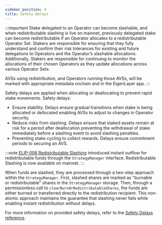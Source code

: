 ```yaml
---
sidebar_position: 4
title: Safety Delays
---
```


:::important
Stake delegated to an Operator can become slashable, and when redistributable slashing is live on mainnet, previously delegated
stake can become redistributable if an Operator allocates to a redistributable Operator Set. Stakers are responsible for 
ensuring that they fully understand and confirm their risk tolerances for existing and future delegations to Operators and the 
Operator’s slashable allocations. Additionally, Stakers are responsible for continuing to monitor the allocations of their 
chosen Operators as they update allocations across various Operator Sets.

AVSs using redistribution, and Operators running those AVSs, will be marked with appropriate metadata onchain and in the EigenLayer app.
:::

Safety delays are applied when allocating or deallocating to prevent rapid stake movements. Safety delays:
* Ensure stability. Delays ensure gradual transitions when stake is being allocated or dellocated enabling AVSs to adjust to changes in Operator security.
* Reduce risks from slashing. Delays ensure that staked assets remain at risk for a period after deallocation preventing the withdrawal of stake immediately before a slashing event to avoid slashing penalties.
* Preventing stake cycling to collect rewards. Delays ensure commitment periods to securing an AVS.

:::note
[ELIP-006 Redistributable Slashing](https://github.com/eigenfoundation/ELIPs/blob/main/ELIPs/ELIP-006.md) introduced instant outflow for redistributable funds through the `StrategyManager` interface. Redistributable Slashing is now
available on mainnet.
:::

When funds are slashed, they are processed through a two-step approach within the `StrategyManager`. First, slashed shares are marked as "burnable or redistributable" shares in the `StrategyManager` storage. Then, through a permissionless call to `clearBurnOrRedistributableShares`, the funds are either burned or transferred directly to the redistribution recipient. This non-atomic approach maintains the guarantee that slashing never fails while enabling instant redistribution without delays.

For more information on provided safety delays, refer to the [Safety Delays reference](../../reference/safety-delays-reference).

